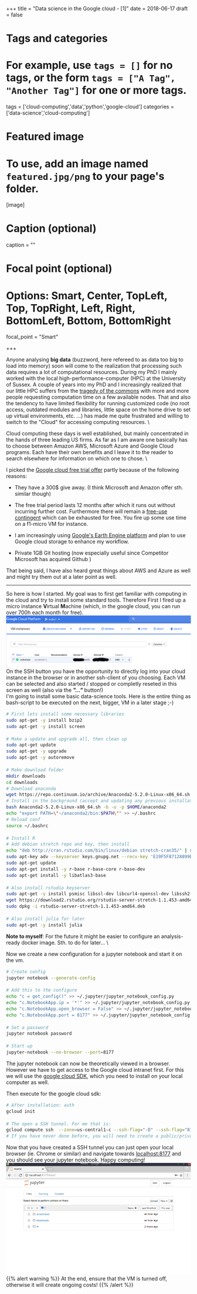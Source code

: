 +++
title = "Data science in the Google cloud - [1]"
date = 2018-06-17
draft = false

# Tags and categories
# For example, use `tags = []` for no tags, or the form `tags = ["A Tag", "Another Tag"]` for one or more tags.
tags = ['cloud-computing','data','python','google-cloud']
categories = ['data-science','cloud-computing']

# Featured image
# To use, add an image named `featured.jpg/png` to your page's folder.
[image]
  # Caption (optional)
  caption = ""

  # Focal point (optional)
  # Options: Smart, Center, TopLeft, Top, TopRight, Left, Right, BottomLeft, Bottom, BottomRight
  focal_point = "Smart"

+++

Anyone analysing __big data__ (buzzword, here refereed to as data too big to load into memory) soon will come to the realization that processing such data requires a lot of computational resources. During my PhD I mainly worked with the local high-performance-computer (HPC) at the University of Sussex. A couple of years into my PhD and I increasingly realized that our little HPC suffers from the [tragedy of the commons](https://en.wikipedia.org/wiki/Tragedy_of_the_commons) with more and more people requesting computation time on a few available nodes.  That and also the tendency to have limited flexibility for running customized code (no root access, outdated modules and libraries, little space on the home drive to set up virtual environments, etc. ...) has made me quite frustrated and willing to switch to the "Cloud" for accessing computing resources.
\

Cloud computing these days is well established, but mainly concentrated in the hands of three leading US firms. As far as I am aware one basically has to choose between Amazon AWS, Microsoft Azure and Google Cloud programs. Each have their own benefits and I leave it to the reader to search elsewhere for information on which one to chose.
\

I picked the [Google cloud free trial offer](https://cloud.google.com/free-trial/) partly because of the following reasons:

* They have a 300$ give away. (I think Microsoft and Amazon offer sth. similar though)

* The free trial period lasts 12 months after which it runs out without incurring further cost. Furthermore there will remain a [free-use contingent](https://cloud.google.com/free/) which can be exhausted for free. You fire up some use time on a f1-micro VM for instance.

* I am increasingly using [Google's Earth Engine platform](https://earthengine.google.com/) and plan to use Google cloud storage to enhance my workflow.

* Private 1GB Git hosting (now especially useful since Competitor Microsoft has acquired Github )


That being said, I have also heard great things about AWS and Azure as well and might try them out at a later point as well.

<hr>

So here is how I started. My goal was to first get familiar with computing in the cloud and try to install some standard tools. Therefore
First I fired up a micro instance **V**irtual **M**achine (which, in the google cloud, you can run over 700h each month for free).
![Micro instance in Google cloud ](/img/posts/GoogleCloudInstance.png)
On the SSH button you have the opportunity to directly log into your cloud instance in the browser or in another ssh-client of you choosing.
Each VM can be selected and also started / stopped or completly reseted in this screen as well (also via the ***"..."*** button!)
\
I'm going to install some basic data-science tools.
Here is the entire thing as bash-script to be executed on the next, bigger, VM in a later stage ;-)

```bash
# First lets install some necessary libraries
sudo apt-get -y install bzip2
sudo apt-get -y install screen

# Make a update and upgrade all, then clean up
sudo apt-get update
sudo apt-get -y upgrade
sudo apt-get -y autoremove

# Make download folder
mkdir downloads
cd downloads
# Download anaconda
wget https://repo.continuum.io/archive/Anaconda2-5.2.0-Linux-x86_64.sh
# Install in the background (accept and updating any previous installations)
bash Anaconda2-5.2.0-Linux-x86_64.sh -b -u -p $HOME/anaconda2
echo "export PATH=\"~/anaconda2/bin:$PATH\"" >> ~/.bashrc
# Reload conf
source ~/.bashrc

# Install R
# Add debian stretch repo and key, then install
echo "deb http://cran.rstudio.com/bin/linux/debian stretch-cran35/" | sudo tee -a /etc/apt/sources.list
sudo apt-key adv --keyserver keys.gnupg.net --recv-key 'E19F5F87128899B192B1A2C2AD5F960A256A04AF'
sudo apt-get update
sudo apt-get install -y r-base r-base-core r-base-dev
sudo apt-get install -y libatlas3-base

# Also install rstudio keyserver
sudo apt-get -y install psmisc libssl-dev libcurl4-openssl-dev libssh2-1-dev
wget https://download2.rstudio.org/rstudio-server-stretch-1.1.453-amd64.deb
sudo dpkg -i rstudio-server-stretch-1.1.453-amd64.deb

# Also install julia for later
sudo apt-get -y install julia

```
**Note to myself**: For the future it might be easier to configure an analysis-ready docker image. Sth. to do for later...
\

Now we create a new configuration for a jupyter notebook and start it on the vm.

```bash
# Create config
jupyter notebook --generate-config

# Add this to the configure
echo "c = get_config()" >> ~/.jupyter/jupyter_notebook_config.py
echo "c.NotebookApp.ip = '*'" >> ~/.jupyter/jupyter_notebook_config.py
echo "c.NotebookApp.open_browser = False" >> ~/.jupyter/jupyter_notebook_config.py
echo "c.NotebookApp.port = 8177" >> ~/.jupyter/jupyter_notebook_config.py

# Set a password
jupyter notebook password

# Start up
jupyter-notebook --no-browser --port=8177

```

The jupyter notebook can now be theoretically viewed in a browser. However we have to get access to the Google cloud intranet first. For this we will use the [google cloud SDK](https://cloud.google.com/sdk/), which you need to install on your local computer as well.

Then execute for the google cloud sdk:
```bash
# After installation: auth
gcloud init

# The open a SSH tunnel. For me that is:
gcloud compute ssh  --zone=us-central1-c --ssh-flag="-D" --ssh-flag="8177" --ssh-flag="-N" --ssh-flag="-n" wolkentest
# If you have never done before, you will need to create a public/private ssh key
```

Now that you have created a SSH tunnel you can just open your local browser (ie. Chrome or similar) and navigate towards [localhost:8177](localhost:8177) and you should see your jupyter notebook. Happy computing!
![Jupyter running through an SSH tunnel](/img/posts/GoogleCloudJupyterRunning.png)
{{% alert warning %}}
At the end, ensure that the VM is turned off, otherwise it will create ongoing costs!
{{% /alert %}}
